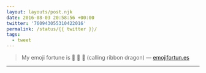 ```yaml
---
layout: layouts/post.njk
date: 2016-08-03 20:58:56 +00:00
twitter: '760943055310422016'
permalink: /status/{{ twitter }}/
tags: 
  - tweet
---
```


> My emoji fortune is 📲 🎀 🐉 (calling ribbon dragon) — [emojifortun.es](http://emojifortun.es/)

---
